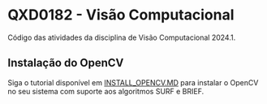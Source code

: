 # QXD0182 - Visão Computacional

Código das atividades da disciplina de Visão Computacional 2024.1.

## Instalação do OpenCV

Siga o tutorial disponível em [INSTALL_OPENCV.MD](INSTALL_OPENCV.MD) para instalar o OpenCV no seu sistema com suporte aos algoritmos SURF e BRIEF.
